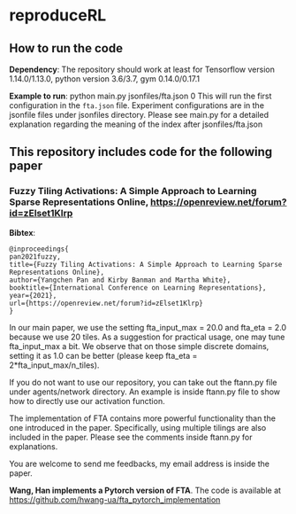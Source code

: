 # reproduceRL

## How to run the code

**Dependency**: The repository should work at least for Tensorflow version 1.14.0/1.13.0, python version 3.6/3.7, gym 0.14.0/0.17.1

**Example to run**: python main.py jsonfiles/fta.json 0
This will run the first configuration in the ``fta.json`` file. Experiment configurations are in the jsonfile files under jsonfiles directory. Please see main.py for a detailed explanation regarding the meaning of the index after jsonfiles/fta.json

## This repository includes code for the following paper

### Fuzzy Tiling Activations: A Simple Approach to Learning Sparse Representations Online, https://openreview.net/forum?id=zElset1Klrp

**Bibtex**:
```
@inproceedings{
pan2021fuzzy,
title={Fuzzy Tiling Activations: A Simple Approach to Learning Sparse Representations Online},
author={Yangchen Pan and Kirby Banman and Martha White},
booktitle={International Conference on Learning Representations},
year={2021},
url={https://openreview.net/forum?id=zElset1Klrp}
}
```

In our main paper, we use the setting fta_input_max = 20.0 and fta_eta = 2.0 because we use 20 tiles. As a suggestion for practical usage, one may tune fta_input_max a bit. We observe that on those simple discrete domains, setting it as 1.0 can be better (please keep fta_eta = 2*fta_input_max/n_tiles). 

If you do not want to use our repository, you can take out the ftann.py file under agents/network directory. An example is inside ftann.py file to show how to directly use our activation function. 

The implementation of FTA contains more powerful functionality than the one introduced in the paper. Specifically, using multiple tilings are also included in the paper. Please see the comments inside ftann.py for explanations. 

You are welcome to send me feedbacks, my email address is inside the paper. 

**Wang, Han implements a Pytorch version of FTA**. The code is available at https://github.com/hwang-ua/fta_pytorch_implementation


